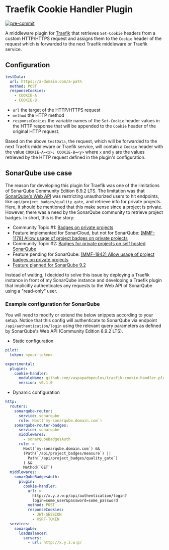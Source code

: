 # Traefik Cookie Handler Plugin

[![pre-commit](https://img.shields.io/badge/pre--commit-enabled-brightgreen?logo=pre-commit&logoColor=white)](https://github.com/pre-commit/pre-commit)

A middleware plugin for [Traefik](https://doc.traefik.io/traefik/) that
retrieves `Set-Cookie` headers from a custom HTTP/HTTPS request and assigns them
to the `Cookie` header of the request which is forwarded to the next Traefik
middleware or Traefik service.

## Configuration

```yaml
testData:
  url: https://a-domain.com/a-path
  method: POST
  responseCookies:
    - COOKIE-A
    - COOKIE-B
```

- `url` the target of the HTTP/HTTPS request
- `method` the HTTP method
- `responseCookies` the variable names of the `Set-Cookie` header values in the
  HTTP response that will be appended to the `Cookie` header of the original
  HTTP request.

Based on the above `testData`, the request, which will be forwarded to the next
Traefik middleware or Traefik service, will contain a `Cookie` header with the
value `COOKIE-A=<x>; COOKIE-B=<y>` where `x` and `y` are the values retrieved by
the HTTP request defined in the plugin's configuration.

## SonarQube use case

The reason for developing this plugin for Traefik was one of the limitations of
SonarQube Community Edition 8.9.2 LTS. The limitation was that
[SonarQube's Web API](https://docs.sonarqube.org/latest/extend/web-api/) was
restricting unauthorized users to hit endpoints, like
`api/project_badges/quality_gate`, and retrieve info for private projects. Here,
it should be mentioned that this make sense since a project is private. However,
there was a need by the SonarQube community to retrieve project badges. In
short, this is the story:

- Community Topic #1:
  [Badges on private projects](https://community.sonarsource.com/t/badges-on-private-projects/4894/46)
- Feature implemented for SonarCloud, but not for SonarQube:
  [\[MMF-1178\] Allow usage of project badges on private projects](https://jira.sonarsource.com/browse/MMF-1178)
- Community Topic #2:
  [Badges for private projects on self hosted SonarQube](https://community.sonarsource.com/t/badges-for-private-projects-on-self-hosted-sonarqube/35783)
- Feature pending for SonarQube:
  [\[MMF-1942\] Allow usage of project badges on private projects](https://jira.sonarsource.com/browse/MMF-1942)
- [Feature planned for SonarQube 9.2](https://portal.productboard.com/sonarsource/3-sonarqube/c/129-project-badges-for-private-projects)

Instead of waiting, I decided to solve this issue by deploying a Traefik
instance in front of my SonarQube instance and developing a Traefik plugin that
implicitly authenticates any requests to the Web API of SonarQube using a
"read-only" user.

### Example configuration for SonarQube

You will need to modify or extend the below snippets according to your setup.
Notice that this config will authenticate to SonarQube via endpoint
`/api/authentication/login` using the relevant query parameters as defined by
SonarQube's Web API (Community Edition 8.9.2 LTS).

- Static configuration

```yaml
pilot:
  token: <your-token>

experimental:
  plugins:
    cookie-handler:
      moduleName: github.com/vaspapadopoulos/traefik-cookie-handler-plugin
      version: v0.1.0
```

- Dynamic configuration

```yaml
http:
  routers:
    sonarqube-router:
      service: sonarqube
      rule: Host(`my-sonarqube.domain.com`)
    sonarqube-router-badges:
      service: sonarqube
      middlewares:
        - sonarQubeBadgesAuth
      rule: >
        Host(`my-sonarqube.domain.com`) &&
        (Path(`/api/project_badges/measure`) ||
          Path(`/api/project_badges/quality_gate`)
        ) &&
        Method(`GET`)
  middlewares:
    sonarQubeBadgesAuth:
      plugin:
        cookie-handler:
          url: >
            http://x.y.z.w:p/api/authentication/login?
            login=some_user&password=some_password
          method: POST
          responseCookies:
            - JWT-SESSION
            - XSRF-TOKEN
  services:
    sonarqube:
      loadBalancer:
        servers:
          - url: http://x.y.z.w:p/
```
